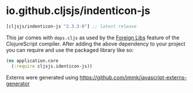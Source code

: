 # io.github.cljsjs/indenticon-js

[](dependency)
```clojure
[cljsjs/indenticon-js "2.3.3-0"] ;; latest release
```
[](/dependency)

This jar comes with `deps.cljs` as used by the [Foreign Libs][flibs] feature
of the ClojureScript compiler. After adding the above dependency to your project
you can require and use the packaged library like so:

```clojure
(ns application.core
  (:require cljsjs.identicon-js))

```

Externs were generated using https://github.com/jmmk/javascript-externs-generator

[flibs]: https://clojurescript.org/reference/packaging-foreign-deps
